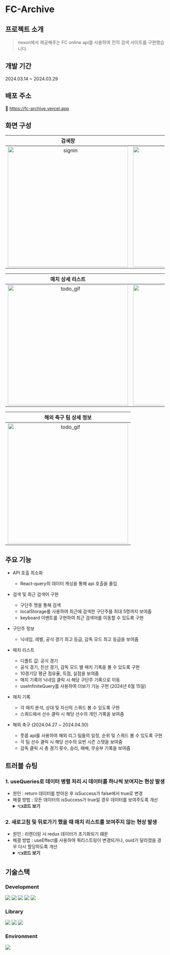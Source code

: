 # FC-Archive

## 프로젝트 소개

> nexon에서 제공해주는 FC online api를 사용하여 전적 검색 사이트를 구현했습니다.

## 개발 기간
2024.03.14 ~ 2024.03.29

## 배포 주소 

🔗 https://fc-archive.vercel.app

## 화면 구성 

|                                          검색창                                                                              |                                                                               매치 리스트                                                                              |
| :-----------------------------------------------------------------------------------------------------------------------------------------------------------------: | :-----------------------------------------------------------------------------------------------------------------------------------------------------------------: |
| <img width="380" alt="signin" src="https://github.com/owen970517/FC-Archive/assets/75247323/9a0b2607-1a34-4969-a7ce-155c5669f08f"> | <img width="380" alt="signup" src="https://github.com/owen970517/FC-Archive/assets/75247323/2872762b-5063-4804-8269-033b6e744729"> |

|                                                                                  매치 상세 리스트                                                                                  |                                                                               해외 축구 팀 순위                                                                              |
| :---------------------------------------------------------------------------------------------------------------------------------------------------------------------: | :-------------------------------------------------------------------------------------------------------------------------------------------------------------------: |
| <img width="380" alt="todo_gif" src="https://github.com/owen970517/FC-Archive/assets/75247323/fa32fdf6-6b40-4117-bbe1-dad56c55eaf6" /> | <img width="380" alt="notfound" src="https://github.com/owen970517/FC-Archive/assets/75247323/ce1567b7-f982-463f-a1f8-4c94146edd25"> 

|                                                                                  해외 축구 팀 상세 정보                                                                                                                                                                                                                                  |
| :---------------------------------------------------------------------------------------------------------------------------------------------------------------------: | 
| <img width="380" alt="todo_gif" src="https://github.com/owen970517/FC-Archive/assets/75247323/30c7b25e-73ff-46b2-b5d0-a1e4a5278923" /> | 

## 주요 기능

- API 호출 최소화
    - React-query의 데이터 캐싱을 통해 api 호출을 줄임

- 검색 및 최근 검색어 구현 
    - 구단주 명을 통해 검색 
    - localStorage를 사용하여 최근에 검색한 구단주를 최대 5명까지 보여줌
    - keyboard 이벤트를 구현하여 최근 검색어를 이동할 수 있도록 구현

- 구단주 정보
    - 닉네임, 레벨, 공식 경기 최고 등급, 감독 모드 최고 등급을 보여줌

- 매치 리스트
    - 디폴트 값: 공식 경기
    - 공식 경기, 친선 경기, 감독 모드 별 매치 기록을 볼 수 있도록 구현
    - 10경기당 평균 점유율, 득점, 실점을 보여줌
    - 매치 기록의 닉네임 클릭 시 해당 구단주 기록으로 이동
    - useInfiniteQuery를 사용하여 더보기 기능 구현 (2024년 6월 15일)

- 매치 기록
    - 각 매치 분석, 상대 및 자신의 스쿼드 볼 수 있도록 구현
    - 스쿼드에서 선수 클릭 시 해당 선수의 개인 기록을 보여줌 

- 해외 축구 (2024.04.27 ~ 2024.04.30)
    - 풋몹 api를 사용하여 해외 리그 팀들의 일정, 순위 및 스쿼드 볼 수 있도록 구현
    - 각 팀 선수 클릭 시 해당 선수의 요번 시즌 스탯을 보여줌
    - 감독 클릭 시 총 경기 횟수, 승리, 패배, 무승부 기록을 보여줌

## 트러블 슈팅 

### 1. useQueries로 데이터 병렬 처리 시 데이터를 하나씩 보여지는 현상 발생
- 원인 : return 데이터를 받아온 후 isSuccess가 false에서 true로 변경
- 해결 방법 : 모든 데이터의 isSuccess가 true일 경우 데이터를 보여주도록 개선
    <details>
        <summary><b>👈코드 보기</b></summary>
        <div markdown="1">
            <ul>
                https://github.com/owen970517/FC-Archive/blob/712a5b8ef2242d3386ae8e23f45ebd6433eef1e0/src/components/matches/Match.tsx#L47-L66
            </ul>
        </div>
    </details>

### 2. 새로고침 및 뒤로가기 했을 때 매치 리스트를 보여주지 않는 현상 발생
- 원인 : 리렌더링 시 redux 데이터가 초기화되기 떄문
- 해결 방법 : useEffect를 사용하여 쿼리스트링이 변경되거나, ouid가 달라졌을 경우 다시 할당하도록 개선
    <details>
        <summary><b>👈코드 보기</b></summary>
        <div markdown="1">
            <ul>
                https://github.com/owen970517/FC-Archive/blob/bd93dca5434e9dfd9c9596935de06aadae4caa16/src/components/matches/Match.tsx#L29-L42
            </ul>
        </div>
    </details>

## 기술스택 

### Development

<img src="https://img.shields.io/badge/JavaScript-F7DF1E?style=for-the-badge&logo=Javascript&logoColor=white"> <img src="https://img.shields.io/badge/TypeScript-3178C6?style=for-the-badge&logo=TypeScript&logoColor=white">
<img src="https://img.shields.io/badge/React-61DAFB?style=for-the-badge&logo=React&logoColor=white">
<img src="https://img.shields.io/badge/vercel-black?style=for-the-badge&logo=vercel">
<img src="https://img.shields.io/badge/redux-purple?style=for-the-badge&logo=redux">

### Library
<img src="https://img.shields.io/badge/styled%20components-DB7093?style=for-the-badge&logo=styledcomponents&logoColor=white"> <img src="https://img.shields.io/badge/React Router Dom-3178C6?style=for-the-badge&logo=reactrouterdom&logoColor=white">
<img src="https://img.shields.io/badge/react%20query-FF4154?style=for-the-badge&logo=reactquery&logoColor=white">

### Environment

<img src="https://img.shields.io/badge/visual Studio code-007ACC?style=for-the-badge&logo=VisualStudioCode&logoColor=white">